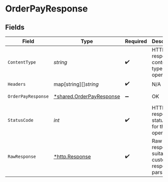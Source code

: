 # OrderPayResponse


## Fields

| Field                                                                                                                                                                                                                                                | Type                                                                                                                                                                                                                                                 | Required                                                                                                                                                                                                                                             | Description                                                                                                                                                                                                                                          | Example                                                                                                                                                                                                                                              |
| ---------------------------------------------------------------------------------------------------------------------------------------------------------------------------------------------------------------------------------------------------- | ---------------------------------------------------------------------------------------------------------------------------------------------------------------------------------------------------------------------------------------------------- | ---------------------------------------------------------------------------------------------------------------------------------------------------------------------------------------------------------------------------------------------------- | ---------------------------------------------------------------------------------------------------------------------------------------------------------------------------------------------------------------------------------------------------- | ---------------------------------------------------------------------------------------------------------------------------------------------------------------------------------------------------------------------------------------------------- |
| `ContentType`                                                                                                                                                                                                                                        | *string*                                                                                                                                                                                                                                             | :heavy_check_mark:                                                                                                                                                                                                                                   | HTTP response content type for this operation                                                                                                                                                                                                        |                                                                                                                                                                                                                                                      |
| `Headers`                                                                                                                                                                                                                                            | map[string][]*string*                                                                                                                                                                                                                                | :heavy_check_mark:                                                                                                                                                                                                                                   | N/A                                                                                                                                                                                                                                                  |                                                                                                                                                                                                                                                      |
| `OrderPayResponse`                                                                                                                                                                                                                                   | [*shared.OrderPayResponse](../../../pkg/models/shared/orderpayresponse.md)                                                                                                                                                                           | :heavy_minus_sign:                                                                                                                                                                                                                                   | OK                                                                                                                                                                                                                                                   | {"payment_method":"card","channel":"link","action":"link","cf_payment_id":91235,"data":{"url":"https://sandbox.cashfree.com/pg/view/gateway/FHsuvhayLM5mmhINoqri7ba296e2ebca8b98e6119f6223021a13","payload":null,"content_type":null,"method":null}} |
| `StatusCode`                                                                                                                                                                                                                                         | *int*                                                                                                                                                                                                                                                | :heavy_check_mark:                                                                                                                                                                                                                                   | HTTP response status code for this operation                                                                                                                                                                                                         |                                                                                                                                                                                                                                                      |
| `RawResponse`                                                                                                                                                                                                                                        | [*http.Response](https://pkg.go.dev/net/http#Response)                                                                                                                                                                                               | :heavy_check_mark:                                                                                                                                                                                                                                   | Raw HTTP response; suitable for custom response parsing                                                                                                                                                                                              |                                                                                                                                                                                                                                                      |